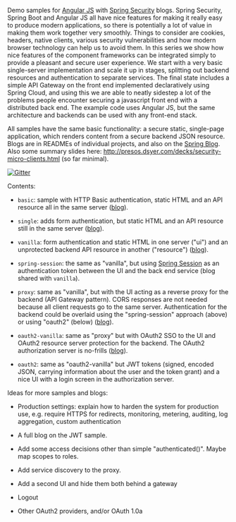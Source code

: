 Demo samples for [Angular JS](http://angularjs.org) with [Spring Security](http://projects.spring.io/spring-security) blogs. Spring Security, Spring Boot and Angular JS all have nice features for making it really easy to produce modern applications, so there is potentially a lot of value in making them work together very smoothly. Things to consider are cookies, headers, native clients, various security vulnerabilities and how modern browser technology can help us to avoid them. In this series we show how nice features of the component frameworks can be integrated simply to provide a pleasant and secure user experience. We start with a very basic single-server implementation and scale it up in stages, splitting out backend resources and authentication to separate services. The final state includes a simple API Gateway on the front end implemented declaratively using Spring Cloud, and using this we are able to neatly sidestep a lot of the problems people encounter securing a javascript front end with a distributed back end. The example code uses Angular JS, but the same architecture and backends can be used with any front-end stack.

All samples have the same basic functionality: a secure static, single-page application, which renders content from a secure backend JSON resource. Blogs are in READMEs of individual projects, and also on the [Spring Blog](http://spring.io.blog). Also some summary slides here: http://presos.dsyer.com/decks/security-micro-clients.html (so far minimal).

[![Gitter](https://badges.gitter.im/Join%20Chat.svg)](https://gitter.im/dsyer/spring-security-angular?utm_source=badge&utm_medium=badge&utm_campaign=pr-badge&utm_content=badge)

Contents: 

* `basic`: sample with HTTP Basic authentication, static HTML and an API resource all in the same server ([blog](http://spring.io/blog/2015/01/12/spring-and-angular-js-a-secure-single-page-application)).

* `single`: adds form authentication, but static HTML and an API resource still in the same server ([blog](https://spring.io/blog/2015/01/12/the-login-page-angular-js-and-spring-security-part-ii)).

* `vanilla`: form authentication and static HTML in one server ("ui") and an unprotected backend API resource in another ("resource") ([blog](https://spring.io/blog/2015/01/20/the-resource-server-angular-js-and-spring-security-part-iii)).

* `spring-session`: the same as "vanilla", but using [Spring Session](https://github.com/spring-projects/spring-session) as an authentication token between the UI and the back end service (blog shared with `vanilla`).

* `proxy`: same as "vanilla", but with the UI acting as a reverse proxy for the backend (API Gateway pattern). CORS responses are not needed because all client requests go to the same server. Authentication for the backend could be overlaid using the "spring-session" approach (above) or using "oauth2" (below) ([blog](https://spring.io/blog/2015/01/28/the-api-gateway-pattern-angular-js-and-spring-security-part-iv)).

* `oauth2-vanilla`: same as "proxy" but with OAuth2 SSO to the UI and OAuth2 resource server protection for the backend. The OAuth2 authorization server is no-frills ([blog](https://spring.io/blog/2015/02/03/sso-with-oauth2-angular-js-and-spring-security-part-v)).

* `oauth2`: same as "oauth2-vanilla" but JWT tokens (signed, encoded JSON, carrying information about the user and the token grant) and a nice UI with a login screen in the authorization server.

Ideas for more samples and blogs:

* Production settings: explain how to harden the system for production use, e.g. require HTTPS for redirects, monitoring, metering, auditing, log aggregation, custom authentication

* A full blog on the JWT sample.

* Add some access decisions other than simple "authenticated()". Maybe map scopes to roles.

* Add service discovery to the proxy.

* Add a second UI and hide them both behind a gateway

* Logout

* Other OAuth2 providers, and/or OAuth 1.0a
